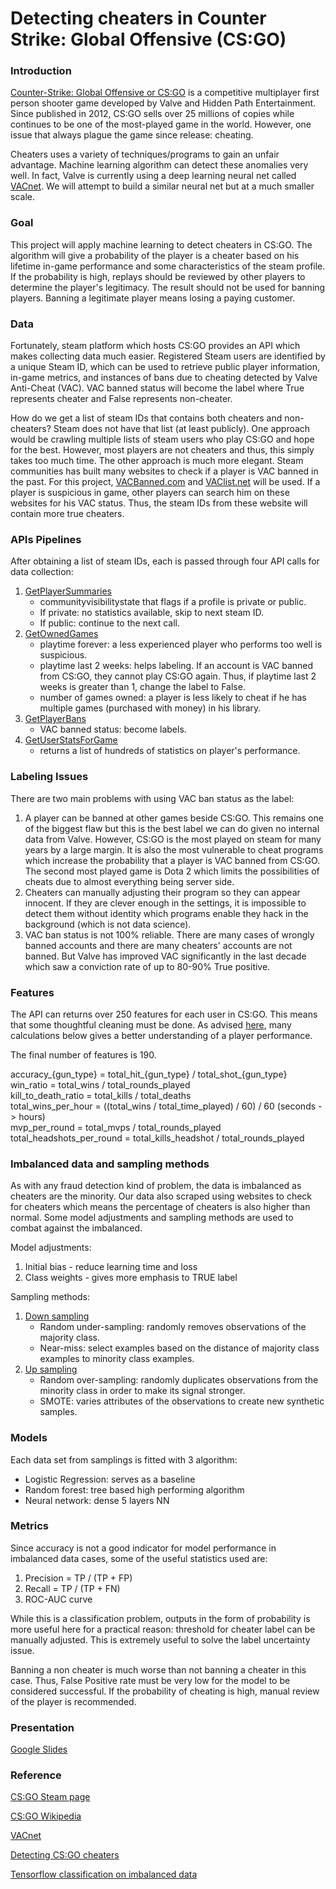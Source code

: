 # Detecting cheaters in Counter Strike: Global Offensive (CS:GO)

### Introduction

[Counter-Strike: Global Offensive or CS:GO](https://en.wikipedia.org/wiki/Counter-Strike:_Global_Offensive)
is a competitive multiplayer first
person shooter game developed by Valve and Hidden Path Entertainment. Since
published in 2012, CS:GO sells over 25 millions of copies while continues to be
one of the most-played game in the world. However, one issue that always
plague the game since release: cheating.

Cheaters uses a variety of techniques/programs to gain an unfair advantage.
Machine learning algorithm can detect these anomalies very well. In fact,
Valve is currently using a deep learning neural net called [VACnet](https://www.pcgamer.com/vacnet-csgo/).
We will attempt to build a similar neural net but at a much smaller scale.

### Goal

This project will apply machine learning to detect cheaters in CS:GO. The algorithm
will give a probability of the player is a cheater based on his lifetime in-game
performance and some characteristics of the steam profile. If the probability
is high, replays should be reviewed by other players to determine the player's
legitimacy. The result should not be used for banning players. Banning a legitimate
player means losing a paying customer.

### Data

Fortunately, steam platform which hosts CS:GO provides an API which makes collecting data
much easier. Registered Steam users are identified by a unique Steam ID, 
which can be used to retrieve public player information, in-game metrics, 
and instances of bans due to cheating detected by Valve Anti-Cheat (VAC).
VAC banned status will become the label where True represents cheater and
False represents non-cheater.

How do we get a list of steam IDs that contains both cheaters and non-cheaters?
Steam does not have that list (at least publicly). One approach would be crawling
multiple lists of steam users who play CS:GO and hope for the best.
However, most players are not cheaters and thus, this simply takes too much
time.
The other approach is much more elegant. Steam communities has built many websites
to check if a player is VAC banned in the past. For this project, [VACBanned.com](http://www.vacbanned.com/)
and [VAClist.net](https://vaclist.net/) will be used. If a player is suspicious in game,
other players can search him on these websites for his VAC status. Thus, the steam IDs
from these website will contain more true cheaters.

### APIs Pipelines

After obtaining a list of steam IDs, each is passed through four API calls for data collection:
1. [GetPlayerSummaries](https://developer.valvesoftware.com/wiki/Steam_Web_API#GetPlayerSummaries_.28v0002.29)
    - communityvisibilitystate that flags if a profile is private or public.
    - If private: no statistics available, skip to next steam ID.
    - If public: continue to the next call.
2. [GetOwnedGames](https://developer.valvesoftware.com/wiki/Steam_Web_API#GetOwnedGames_.28v0001.29)
    - playtime forever: a less experienced player who performs too well
    is suspicious.
    - playtime last 2 weeks: helps labeling. If an account is VAC banned from CS:GO,
    they cannot play CS:GO again. Thus, if playtime last 2 weeks is greater than 1, change
    the label to False.
    - number of games owned: a player is less likely to cheat if he has multiple games (purchased
    with money) in his library.
3. [GetPlayerBans](https://developer.valvesoftware.com/wiki/Steam_Web_API#GetPlayerBans_.28v1.29)
    - VAC banned status: become labels.
4. [GetUserStatsForGame](https://developer.valvesoftware.com/wiki/Steam_Web_API#GetUserStatsForGame_.28v0002.29)
    - returns a list of hundreds of statistics on player's performance.

### Labeling Issues

There are two main problems with using VAC ban status as the label:
1. A player can be banned at other games beside CS:GO. This remains one of the biggest flaw
but this is the best label we can do given no internal data from Valve. However, CS:GO is the
most played on steam for many years by a large margin. It is also the most vulnerable to cheat programs
which increase the probability that a player is VAC banned from CS:GO. The second most played
game is Dota 2 which limits the possibilities of cheats due to almost everything being server side.
2. Cheaters can manually adjusting their program so they can appear innocent. If they are
clever enough in the settings, it is impossible to detect them without identity which programs
enable they hack in the background (which is not data science).
3. VAC ban status is not 100% reliable. There are many cases of wrongly banned accounts and
there are many cheaters' accounts are not banned. But Valve has improved VAC significantly
in the last decade which saw a conviction rate of up to 80-90% True positive.

### Features

The API can returns over 250 features for each user in CS:GO. This means that
some thoughtful cleaning must be done. As advised [here](https://nexosis.github.io/tutorials/detecting-cheaters-csgo), 
many calculations below gives a better understanding of a player performance.

The final number of features is 190.

accuracy_{gun_type} = total_hit_{gun_type} / total_shot_{gun_type}  
win_ratio = total_wins / total_rounds_played  
kill_to_death_ratio = total_kills / total_deaths  
total_wins_per_hour = ((total_wins / total_time_played) / 60) / 60 (seconds -> hours)  
mvp_per_round = total_mvps / total_rounds_played  
total_headshots_per_round = total_kills_headshot / total_rounds_played  

### Imbalanced data and sampling methods

As with any fraud detection kind of problem, the data is imbalanced as cheaters
are the minority. Our data also scraped using websites to check for cheaters 
which means the percentage of cheaters is also higher than normal. Some
model adjustments and sampling methods are used to combat against the imbalanced.

Model adjustments:
1. Initial bias - reduce learning time and loss
2. Class weights - gives more emphasis to TRUE label

Sampling methods:
1. [Down sampling](https://machinelearningmastery.com/undersampling-algorithms-for-imbalanced-classification/)
    - Random under-sampling: randomly removes observations of the majority class.
    - Near-miss: select examples based on the distance of majority class examples 
    to minority class examples.
2. [Up sampling](https://machinelearningmastery.com/random-oversampling-and-undersampling-for-imbalanced-classification/)
    - Random over-sampling: randomly duplicates observations from the minority class 
    in order to make its signal stronger.
    - SMOTE: varies attributes of the observations to create new synthetic samples.
    
### Models

Each data set from samplings is fitted with 3 algorithm:  
- Logistic Regression: serves as a baseline
- Random forest: tree based high performing algorithm
- Neural network: dense 5 layers NN

### Metrics

Since accuracy is not a good indicator for model performance in imbalanced
data cases, some of the useful statistics used are:
1. Precision = TP / (TP + FP)
2. Recall = TP / (TP + FN)
3. ROC-AUC curve

While this is a classification problem, outputs in the form of probability is more
useful here for a practical reason: threshold for cheater label can be manually adjusted.
This is extremely useful to solve the label uncertainty issue.

Banning a non cheater is much worse than not banning a cheater in this case.
Thus, False Positive rate must be very low for the model to be considered successful.
If the probability of cheating is high, manual review of the player is recommended.

### Presentation
[Google Slides](https://docs.google.com/presentation/d/1IS8PDUbVFyQcrpySkVtlC6HSJ1IKukvSSGL-e7rjlgc/edit?usp=sharing)

### Reference

[CS:GO Steam page](https://store.steampowered.com/app/730/CounterStrike_Global_Offensive/)

[CS:GO Wikipedia](https://en.wikipedia.org/wiki/Counter-Strike:_Global_Offensive)

[VACnet](https://www.pcgamer.com/vacnet-csgo/)

[Detecting CS:GO cheaters](https://nexosis.github.io/tutorials/detecting-cheaters-csgo)

[Tensorflow classification on imbalanced data](https://www.tensorflow.org/tutorials/structured_data/imbalanced_data#class_weights)
